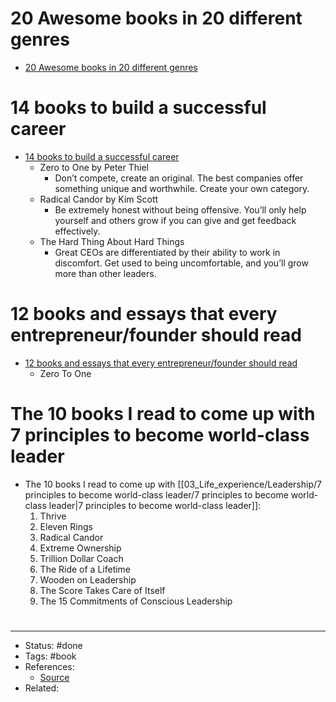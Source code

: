 # 20 Awesome books in 20 different genres
- [20 Awesome books in 20 different genres](https://twitter.com/AlexAndBooks_/status/1586008858509467648)

# 14 books to build a successful career
- [14 books to build a successful career](https://twitter.com/adcock_brett/status/1586734684024627200)
	- Zero to One by Peter Thiel
		- Don’t compete, create an original. The best companies offer something unique and worthwhile. Create your own category.
	- Radical Candor by Kim Scott
		- Be extremely honest without being offensive. You’ll only help yourself and others grow if you can give and get feedback effectively.
	- The Hard Thing About Hard Things
		- Great CEOs are differentiated by their ability to work in discomfort. Get used to being uncomfortable, and you’ll grow more than other leaders.

# 12 books and essays that every entrepreneur/founder should read
- [12 books and essays that every entrepreneur/founder should read](https://twitter.com/hwbhatti/status/1585604532192649217)
	- Zero To One

# The 10 books I read to come up with 7 principles to become world-class leader
- The 10 books I read to come up with [[03_Life_experience/Leadership/7 principles to become world-class leader/7 principles to become world-class leader|7 principles to become world-class leader]]:
	1. Thrive
	2. Eleven Rings
	3. Radical Candor
	4. Extreme Ownership
	5. Trillion Dollar Coach
	6. The Ride of a Lifetime
	7. Wooden on Leadership
	8. The Score Takes Care of Itself
	9. The 15 Commitments of Conscious Leadership


#
---
- Status: #done
- Tags: #book
- References:
	- [Source]()
- Related:

